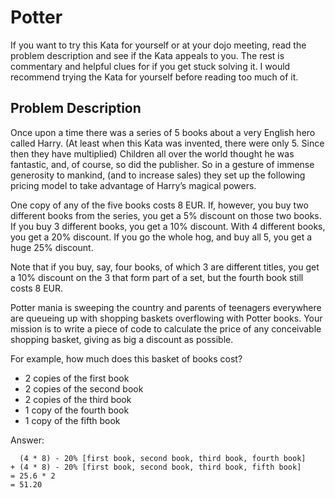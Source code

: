 # Potter

If you want to try this Kata for yourself or at your dojo meeting, read the problem description and see if the Kata
appeals to you.
The rest is commentary and helpful clues for if you get stuck solving it.
I would recommend trying the Kata for yourself before reading too much of it.

## Problem Description

Once upon a time there was a series of 5 books about a very English hero called Harry. (At least when this Kata was
invented, there were only 5. Since then they have multiplied) Children all over the world thought he was fantastic, and,
of course, so did the publisher. So in a gesture of immense generosity to mankind, (and to increase sales) they set up
the following pricing model to take advantage of Harry’s magical powers.

One copy of any of the five books costs 8 EUR. If, however, you buy two different books from the series, you get a 5%
discount on those two books. If you buy 3 different books, you get a 10% discount. With 4 different books, you get a 20%
discount. If you go the whole hog, and buy all 5, you get a huge 25% discount.

Note that if you buy, say, four books, of which 3 are different titles, you get a 10% discount on the 3 that form part
of a set, but the fourth book still costs 8 EUR.

Potter mania is sweeping the country and parents of teenagers everywhere are queueing up with shopping baskets
overflowing with Potter books. Your mission is to write a piece of code to calculate the price of any conceivable
shopping basket, giving as big a discount as possible.

For example, how much does this basket of books cost?

* 2 copies of the first book
* 2 copies of the second book
* 2 copies of the third book
* 1 copy of the fourth book
* 1 copy of the fifth book

Answer:

```
  (4 * 8) - 20% [first book, second book, third book, fourth book]
+ (4 * 8) - 20% [first book, second book, third book, fifth book]
= 25.6 * 2
= 51.20
```